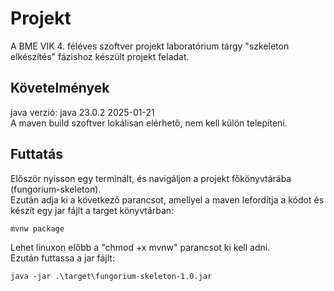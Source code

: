 # Projekt

A BME VIK 4. féléves szoftver projekt laboratórium tárgy "szkeleton elkészítés" fázishoz készült projekt feladat.

## Követelmények

java verzió: java 23.0.2 2025-01-21\
A maven build szoftver lokálisan elérhető, nem kell külön telepíteni.

## Futtatás

Először nyisson egy terminált, és navigáljon a projekt főkönyvtárába (fungorium-skeleton).\
Ezután adja ki a következő parancsot, amellyel a maven lefordítja a kódot és készít egy jar fájlt a target könyvtárban:

```
mvnw package
```

Lehet linuxon előbb a "chmod +x mvnw" parancsot ki kell adni.\
Ezután futtassa a jar fájlt:

```
java -jar .\target\fungorium-skeleton-1.0.jar
```